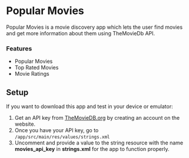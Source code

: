 # Popular Movies

Popular Movies is a movie discovery app which lets the user find movies and get more information about them using TheMovieDb API.



### Features

- Popular Movies
- Top Rated Movies
- Movie Ratings



## Setup


If you want to download this app and test in your device or emulator:

1. Get an API key from [TheMovieDB.org](https://themoviedb.org) by creating an account on the website.
2. Once you have your API key, go to `/app/src/main/res/values/strings.xml`
3. Uncomment and provide a value to the string resource with the name **movies_api_key** in **strings.xml** for the app to function properly.